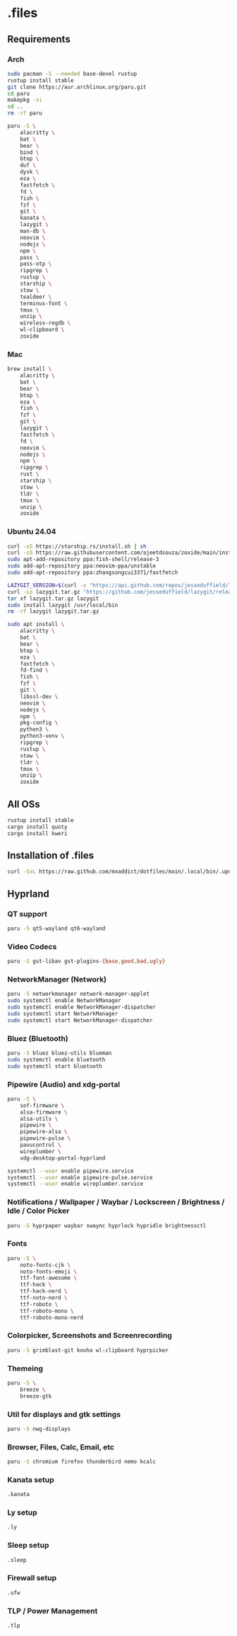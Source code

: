 # .files

## Requirements

### Arch

```sh
sudo pacman -S --needed base-devel rustup
rustup install stable
git clone https://aur.archlinux.org/paru.git
cd paru
makepkg -si
cd ..
rm -rf paru
```

```sh
paru -S \
    alacritty \
    bat \
    bear \
    bind \
    btop \
    duf \
    dysk \
    eza \
    fastfetch \
    fd \
    fish \
    fzf \
    git \
    kanata \
    lazygit \
    man-db \
    neovim \
    nodejs \
    npm \
    pass \
    pass-otp \
    ripgrep \
    rustup \
    starship \
    stow \
    tealdeer \
    terminus-font \
    tmux \
    unzip \
    wireless-regdb \
    wl-clipboard \
    zoxide
```

### Mac

```sh
brew install \
    alacritty \
    bat \
    bear \
    btop \
    eza \
    fish \
    fzf \
    git \
    lazygit \
    fastfetch \
    fd \
    neovim \
    nodejs \
    npm \
    ripgrep \
    rust \
    starship \
    stow \
    tldr \
    tmux \
    unzip \
    zoxide
```

### Ubuntu 24.04

```sh
curl -sS https://starship.rs/install.sh | sh
curl -sS https://raw.githubusercontent.com/ajeetdsouza/zoxide/main/install.sh | bash
sudo apt-add-repository ppa:fish-shell/release-3
sudo add-apt-repository ppa:neovim-ppa/unstable
sudo add-apt-repository ppa:zhangsongcui3371/fastfetch
```

```sh
LAZYGIT_VERSION=$(curl -s "https://api.github.com/repos/jesseduffield/lazygit/releases/latest" | grep -Po '"tag_name": "v\K[^"]*')
curl -Lo lazygit.tar.gz "https://github.com/jesseduffield/lazygit/releases/latest/download/lazygit_${LAZYGIT_VERSION}_Linux_x86_64.tar.gz"
tar xf lazygit.tar.gz lazygit
sudo install lazygit /usr/local/bin
rm -rf lazygit lazygit.tar.gz
```

```sh
sudo apt install \
    alacritty \
    bat \
    bear \
    btop \
    eza \
    fastfetch \
    fd-find \
    fish \
    fzf \
    git \
    libssl-dev \
    neovim \
    nodejs \
    npm \
    pkg-config \
    python3 \
    python3-venv \
    ripgrep \
    rustup \
    stow \
    tldr \
    tmux \
    unzip \
    zoxide
```

## All OSs

```sh
rustup install stable
cargo install quoty
cargo install kweri
```

## Installation of .files

```sh
curl -SsL https://raw.github.com/mxaddict/dotfiles/main/.local/bin/.update | fish
```

## Hyprland

### QT support

```sh
paru -S qt5-wayland qt6-wayland
```

### Video Codecs

```sh
paru -S gst-libav gst-plugins-{base,good,bad,ugly}
```

### NetworkManager (Network)

```sh
paru -S networkmanager network-manager-applet
sudo systemctl enable NetworkManager
sudo systemctl enable NetworkManager-dispatcher
sudo systemctl start NetworkManager
sudo systemctl start NetworkManager-dispatcher
```

### Bluez (Bluetooth)

```sh
paru -S bluez bluez-utils blueman
sudo systemctl enable bluetooth
sudo systemctl start bluetooth
```

### Pipewire (Audio) and xdg-portal

```sh
paru -S \
    sof-firmware \
    alsa-firmware \
    alsa-utils \
    pipewire \
    pipewire-alsa \
    pipewire-pulse \
    pavucontrol \
    wireplumber \
    xdg-desktop-portal-hyprland

systemctl --user enable pipewire.service
systemctl --user enable pipewire-pulse.service
systemctl --user enable wireplumber.service
```

### Notifications / Wallpaper / Waybar / Lockscreen / Brightness / Idle / Color Picker

```sh
paru -S hyprpaper waybar swaync hyprlock hypridle brightnessctl
```

### Fonts

```sh
paru -S \
    noto-fonts-cjk \
    noto-fonts-emoji \
    ttf-font-awesome \
    ttf-hack \
    ttf-hack-nerd \
    ttf-noto-nerd \
    ttf-roboto \
    ttf-roboto-mono \
    ttf-roboto-mono-nerd
```

### Colorpicker, Screenshots and Screenrecording

```sh
paru -S grimblast-git kooha wl-clipboard hyprpicker
```

### Themeing

```sh
paru -S \
    breeze \
    breeze-gtk
```

### Util for displays and gtk settings

```sh
paru -S nwg-displays
```

### Browser, Files, Calc, Email, etc

```sh
paru -S chromium firefox thunderbird nemo kcalc
```

### Kanata setup

```sh
.kanata
```

### Ly setup

```sh
.ly
```

### Sleep setup

```sh
.sleep
```

### Firewall setup

```sh
.ufw
```

### TLP / Power Management

```sh
.tlp
```
